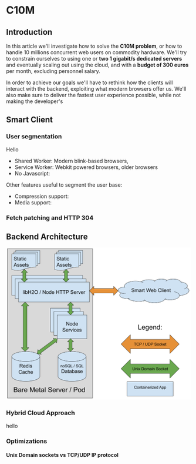 # C10M
## Introduction
In this article we'll investigate how to solve the **C10M problem**, or how to handle 10 millions concurrent web users on commodity hardware. We'll try to constrain ourselves to using one or **two 1 gigabit/s dedicated servers** and eventually scaling out using the cloud, and with a **budget of 300 euros** per month, excluding personnel salary.

In order to achieve our goals we'll have to rethink how the clients will interact with the backend, exploiting what modern browsers offer us. We'll also make sure to deliver the fastest user experience possible, while not making the developer's 

## Smart Client
### User segmentation
Hello

 - Shared Worker:  Modern blink-based browsers, 
 - Service Worker: Webkit powered browsers, older browsers 
 - No Javascript:
 
 Other features useful to segment the user base:
 - Compression support:
 - Media support:

### Fetch patching and HTTP 304
## Backend Architecture
![Server Layout](https://raw.githubusercontent.com/alberto-esposito/C10M/master/assets/server.svg)
### Hybrid Cloud Approach
hello
### Optimizations
#### Unix Domain sockets vs TCP/UDP IP protocol
<!--stackedit_data:
eyJoaXN0b3J5IjpbLTEwMzAxMjc2OTIsLTEyODU5MDYwMTAsLT
YzODIxNjkyNSwtMjAyMzEzNTIyLC0xMDc0NjU4MzU5LC00MzA3
MTAwMDYsNTk2OTI0MzZdfQ==
-->